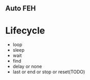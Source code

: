 ## Auto FEH

# Lifecycle

- loop
- sleep
- wait
- find
- delay or none
- last or end or stop or reset(TODO)